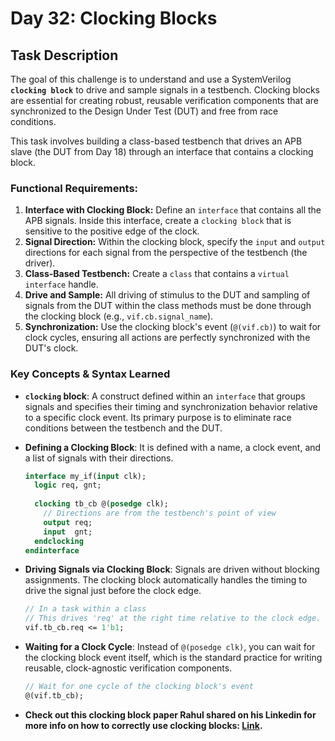 # Day 32: Clocking Blocks

## Task Description

The goal of this challenge is to understand and use a SystemVerilog **`clocking block`** to drive and sample signals in a testbench. Clocking blocks are essential for creating robust, reusable verification components that are synchronized to the Design Under Test (DUT) and free from race conditions.

This task involves building a class-based testbench that drives an APB slave (the DUT from Day 18) through an interface that contains a clocking block.

### Functional Requirements:

1.  **Interface with Clocking Block:** Define an `interface` that contains all the APB signals. Inside this interface, create a `clocking block` that is sensitive to the positive edge of the clock.
2.  **Signal Direction:** Within the clocking block, specify the `input` and `output` directions for each signal from the perspective of the testbench (the driver).
3.  **Class-Based Testbench:** Create a `class` that contains a `virtual interface` handle.
4.  **Drive and Sample:** All driving of stimulus to the DUT and sampling of signals from the DUT within the class methods must be done through the clocking block (e.g., `vif.cb.signal_name`).
5.  **Synchronization:** Use the clocking block's event (`@(vif.cb)`) to wait for clock cycles, ensuring all actions are perfectly synchronized with the DUT's clock.

### Key Concepts & Syntax Learned

* **`clocking` block**: A construct defined within an `interface` that groups signals and specifies their timing and synchronization behavior relative to a specific clock event. Its primary purpose is to eliminate race conditions between the testbench and the DUT.

* **Defining a Clocking Block**: It is defined with a name, a clock event, and a list of signals with their directions.
    ```systemverilog
    interface my_if(input clk);
      logic req, gnt;
      
      clocking tb_cb @(posedge clk);
        // Directions are from the testbench's point of view
        output req;
        input  gnt;
      endclocking
    endinterface
    ```

* **Driving Signals via Clocking Block**: Signals are driven without blocking assignments. The clocking block automatically handles the timing to drive the signal just before the clock edge.
    ```systemverilog
    // In a task within a class
    // This drives 'req' at the right time relative to the clock edge.
    vif.tb_cb.req <= 1'b1; 
    ```

* **Waiting for a Clock Cycle**: Instead of `@(posedge clk)`, you can wait for the clocking block event itself, which is the standard practice for writing reusable, clock-agnostic verification components.
    ```systemverilog
    // Wait for one cycle of the clocking block's event
    @(vif.tb_cb);
	```
* **Check out this clocking block paper Rahul shared on his Linkedin for more info on how to correctly use clocking blocks: [Link](https://www.verilab.com/post/snug-austin-2012-best-paper-taming-testbench-timing-times-up-for-clocking-block-confusion).**
